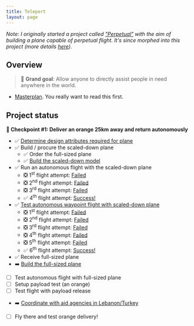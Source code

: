 ```yaml
---
title: Teleport
layout: page
---
```

<em>Note: I originally started a project called ["Perpetual"](/perpetual) with the aim of building a plane capable of perpetual flight. It's since morphed into this project (more details [here](/teleport/masterplan)).</em>

## Overview

> 🎯 **Grand goal**: Allow anyone to directly assist people in need anywhere in the world. 

- [Masterplan](/teleport/masterplan). You really want to read this first.

## Project status

**🚧  Checkpoint #1: Deliver an orange 25km away and return autonomously**

- ✅ [Determine design attributes required for plane](/teleport/logs/plane-design)
- ✅ Build / procure the scaled-down plane
  - ✅ Order the full-sized plane 
  - ✅ [Build the scaled-down model](/teleport/logs/build-the-plane/)
- ✅ Run an autonomous flight with the scaled-down plane
  - ❎ 1<sup>st</sup> flight attempt: [Failed](/teleport/logs/build-the-plane)
  - ❎ 2<sup>nd</sup> flight attempt: [Failed](/teleport/logs/build-the-plane-again)
  - ❎ 3<sup>rd</sup> flight attempt: [Failed](/teleport/logs/mini-flight-take-3)
  - ✅ 4<sup>th</sup> flight attempt: [Success!](/teleport/logs/mini-flight-take-4)
- ✅ [Test autonomous waypoint flight with scaled-down plane](/teleport/logs/mini-waypoint-flight)
  - ❎ 1<sup>st</sup> flight attempt: [Failed](/teleport/logs/mini-waypoint-attempt-1)
  - ❎ 2<sup>nd</sup> flight attempt: [Failed](/teleport/logs/mini-waypoint-attempt-2)
  - ❎ 3<sup>rd</sup> flight attempt: [Failed](/teleport/logs/mini-waypoint-attempt-3)
  - ❎ 4<sup>th</sup> flight attempt: [Failed](/teleport/logs/mini-waypoint-attempt-4)
  - ❎ 5<sup>th</sup> flight attempt: [Failed](/teleport/logs/mini-waypoint-attempt-5)
  - ✅ 6<sup>th</sup> flight attempt: [Success!](/teleport/logs/mini-waypoint-attempt-6)
- ✅ Receive full-sized plane
- ➡️️ [Build the full-sized plane](/teleport/logs/build-full-sized-plane)
- [ ] Test autonomous flight with full-sized plane
- [ ] Setup payload test (an orange)
- [ ] Test flight with payload release
- ➡️️  [Coordinate with aid agencies in Lebanon/Turkey](/teleport/logs/aid-agencies)
- [ ] Fly there and test orange delivery!

